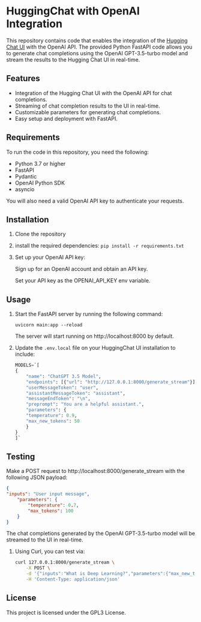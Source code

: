 # HuggingChat with OpenAI Integration

This repository contains code that enables the integration of the [Hugging Chat UI](https://github.com/huggingface/chat-ui) with the OpenAI API. The provided Python FastAPI code allows you to generate chat completions using the OpenAI GPT-3.5-turbo model and stream the results to the Hugging Chat UI in real-time.

## Features

- Integration of the Hugging Chat UI with the OpenAI API for chat completions.
- Streaming of chat completion results to the UI in real-time.
- Customizable parameters for generating chat completions.
- Easy setup and deployment with FastAPI.

## Requirements

To run the code in this repository, you need the following:

- Python 3.7 or higher
- FastAPI
- Pydantic
- OpenAI Python SDK
- asyncio

You will also need a valid OpenAI API key to authenticate your requests.

## Installation

1. Clone the repository
2. install the required dependencies:
`pip install -r requirements.txt`
3. Set up your OpenAI API key:

    Sign up for an OpenAI account and obtain an API key.

    Set your API key as the OPENAI_API_KEY env variable.

## Usage
1. Start the FastAPI server by running the following command:

    ```uvicorn main:app --reload```

    The server will start running on http://localhost:8000 by default.
2. Update the `.env.local` file on your HuggingChat UI installation to include:

    ```python
    MODELS=`[
    {
        "name": "ChatGPT 3.5 Model",
        "endpoints": [{"url": "http://127.0.0.1:8000/generate_stream"}],
        "userMessageToken": "user",
        "assistantMessageToken": "assistant",
        "messageEndToken": "\n",
        "preprompt": "You are a helpful assistant.",
        "parameters": {
        "temperature": 0.9,
        "max_new_tokens": 50
        }
    }
    ]`
    ```
## Testing
Make a POST request to http://localhost:8000/generate_stream with the following JSON payload:

```json
{
"inputs": "User input message",
    "parameters": {
        "temperature": 0.7,
        "max_tokens": 100
    }
}
```
The chat completions generated by the OpenAI GPT-3.5-turbo model will be streamed to the UI in real-time.

1. Using Curl, you can test via:
    ```bash
    curl 127.0.0.1:8000/generate_stream \
        -X POST \
        -d '{"inputs":"What is Deep Learning?","parameters":{"max_new_tokens":17}}' \
        -H 'Content-Type: application/json'
    ```

## License

This project is licensed under the GPL3 License.
